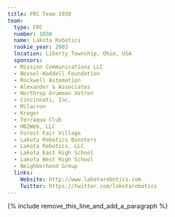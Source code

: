 ```yaml
---
title: FRC Team 1038
team:
  type: FRC
  number: 1038
  name: Lakota Robotics
  rookie_year: 2003
  location: Liberty Township, Ohio, USA
  sponsors:
  - Mission Communications LLC
  - Noxsel-Waddell Foundation
  - Rockwell Automation
  - Alexander & Associates
  - Northrop Grumman Xetron
  - Cincinnati, Inc.
  - Milacron
  - Kroger
  - Terraqua Club
  - HB2Web, LLC
  - Forest Fair Village
  - Lakota Robotics Boosters
  - Lakota Robotics, LLC
  - Lakota East High School
  - Lakota West High School
  - Neighborhood Group
  links:
    Website: http://www.lakotarobotics.com
    Twitter: https://twitter.com/lakotarobotics
---
```


{% include remove_this_line_and_add_a_paragraph %}